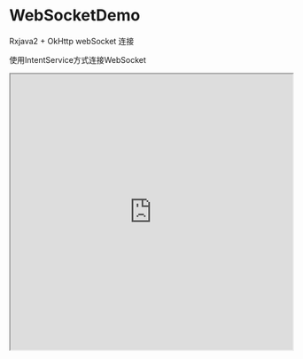 # WebSocketDemo
Rxjava2 + OkHttp webSocket 连接

使用IntentService方式连接WebSocket

<iframe height=498 width=510 src="http://player.youku.com/embed/XNjcyMDU4Njg0">


![图片](https://github.com/shejishi/WebSocketDemo/blob/master/gif/websocket%E6%B5%8B%E8%AF%95.gif)
